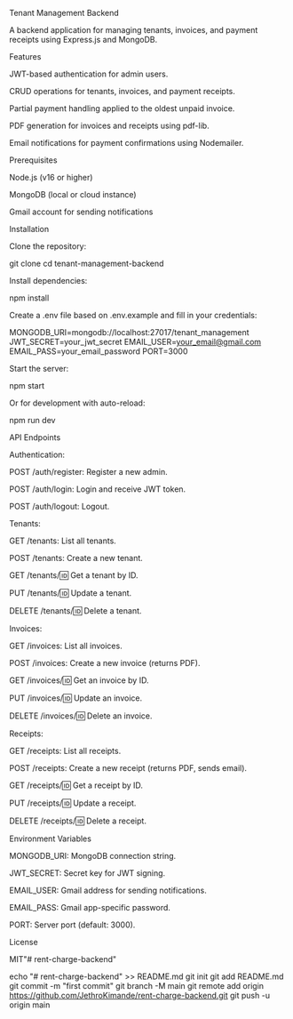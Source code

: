 Tenant Management Backend

A backend application for managing tenants, invoices, and payment receipts using Express.js and MongoDB.

Features





JWT-based authentication for admin users.



CRUD operations for tenants, invoices, and payment receipts.



Partial payment handling applied to the oldest unpaid invoice.



PDF generation for invoices and receipts using pdf-lib.



Email notifications for payment confirmations using Nodemailer.

Prerequisites





Node.js (v16 or higher)



MongoDB (local or cloud instance)



Gmail account for sending notifications

Installation





Clone the repository:

git clone <repository-url>
cd tenant-management-backend



Install dependencies:

npm install



Create a .env file based on .env.example and fill in your credentials:

MONGODB_URI=mongodb://localhost:27017/tenant_management
JWT_SECRET=your_jwt_secret
EMAIL_USER=your_email@gmail.com
EMAIL_PASS=your_email_password
PORT=3000



Start the server:

npm start

Or for development with auto-reload:

npm run dev

API Endpoints





Authentication:





POST /auth/register: Register a new admin.



POST /auth/login: Login and receive JWT token.



POST /auth/logout: Logout.



Tenants:





GET /tenants: List all tenants.



POST /tenants: Create a new tenant.



GET /tenants/:id: Get a tenant by ID.



PUT /tenants/:id: Update a tenant.



DELETE /tenants/:id: Delete a tenant.



Invoices:





GET /invoices: List all invoices.



POST /invoices: Create a new invoice (returns PDF).



GET /invoices/:id: Get an invoice by ID.



PUT /invoices/:id: Update an invoice.



DELETE /invoices/:id: Delete an invoice.



Receipts:





GET /receipts: List all receipts.



POST /receipts: Create a new receipt (returns PDF, sends email).



GET /receipts/:id: Get a receipt by ID.



PUT /receipts/:id: Update a receipt.



DELETE /receipts/:id: Delete a receipt.

Environment Variables





MONGODB_URI: MongoDB connection string.



JWT_SECRET: Secret key for JWT signing.



EMAIL_USER: Gmail address for sending notifications.



EMAIL_PASS: Gmail app-specific password.



PORT: Server port (default: 3000).

License

MIT"# rent-charge-backend" 


echo "# rent-charge-backend" >> README.md
git init
git add README.md
git commit -m "first commit"
git branch -M main
git remote add origin https://github.com/JethroKimande/rent-charge-backend.git
git push -u origin main